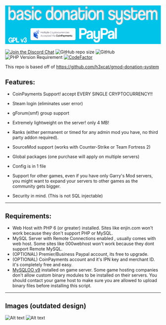 ![Header Image](https://github.com/pootis-network/basic-donation-system/raw/master/header_image.png)

[![Join the Discord Chat](https://img.shields.io/discord/251369607644971019.svg?label=Join+Pootis+Network&logo=discord&logoColor=ffffff&color=7389D8&labelColor=6A7EC2)](https://discord.gg/xPrKvt9)
![GitHub repo size](https://img.shields.io/github/repo-size/pootis-network/basic-donation-system?logo=github)
![GitHub](https://img.shields.io/github/license/pootis-network/basic-donation-system)
![PHP Version Requirement](https://img.shields.io/badge/Required%20PHP%20Version-%3E=6-informational)
[![CodeFactor](https://www.codefactor.io/repository/github/pootis-network/basic-donation-system/badge)](https://www.codefactor.io/repository/github/pootis-network/basic-donation-system)

This repo is based off of https://github.com/h3xcat/gmod-donation-system
## Features:
* CoinPayments Support! accept EVERY SINGLE CRYPTOCURRENCY!!


* Steam login (eliminates user error)
* gForum(smf) group support
* Extremely lightweight on the server! only 4 MB!
* Ranks (either permanent or timed for any admin mod you have, no third party addon required).
* SourceMod support (works with Counter-Strike or Team Fortress 2)
* Global packages (one purchase will apply on multiple servers)

* Config is in 1 file
* Support for other games, even if you have only Garry&#039;s Mod servers, you might want to expand your servers to other games as the community gets bigger.
* Security in mind. (This is not SQL injectable)

----
## Requirements: 
* Web Host with PHP 6 (or greater) installed. Sites like enjin.com won't work because they don't support PHP or MySQL.
* MySQL Server with Remote Connections enabled , usually comes with web host. Some sites like 000webhost won't work because they dont support Remote MySQL.
* (OPTIONAL) Premier/Business Paypal account, its free to upgrade.
* (OPTIONAL) CoinPayments account and it's IPN key and merchant ID. it's completely free and easy.
* [MySQLOO v9](https://github.com/FredyH/MySQLOO) installed on game server. Some game hosting companies don't allow custom binary modules to be installed on their servers. You should contact your game host to make sure you are allowed to upload binary files before installing this script.

----

## Images (outdated design)
![Alt text](http://puu.sh/3zOT7.png)
![Alt text](http://puu.sh/3zOTW.png)


